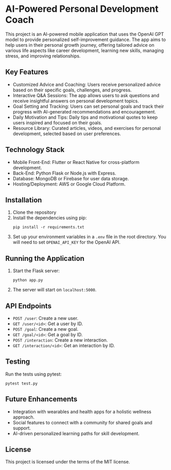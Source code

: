 # AI-Powered Personal Development Coach

This project is an AI-powered mobile application that uses the OpenAI GPT model to provide personalized self-improvement guidance. The app aims to help users in their personal growth journey, offering tailored advice on various life aspects like career development, learning new skills, managing stress, and improving relationships.

## Key Features

- Customized Advice and Coaching: Users receive personalized advice based on their specific goals, challenges, and progress.
- Interactive Q&A Sessions: The app allows users to ask questions and receive insightful answers on personal development topics.
- Goal Setting and Tracking: Users can set personal goals and track their progress with AI-generated recommendations and encouragement.
- Daily Motivation and Tips: Daily tips and motivational quotes to keep users inspired and focused on their goals.
- Resource Library: Curated articles, videos, and exercises for personal development, selected based on user preferences.

## Technology Stack

- Mobile Front-End: Flutter or React Native for cross-platform development.
- Back-End: Python Flask or Node.js with Express.
- Database: MongoDB or Firebase for user data storage.
- Hosting/Deployment: AWS or Google Cloud Platform.

## Installation

1. Clone the repository
2. Install the dependencies using pip:
   ```
   pip install -r requirements.txt
   ```
3. Set up your environment variables in a `.env` file in the root directory. You will need to set `OPENAI_API_KEY` for the OpenAI API.

## Running the Application

1. Start the Flask server:
   ```
   python app.py
   ```
2. The server will start on `localhost:5000`.

## API Endpoints

- `POST /user`: Create a new user.
- `GET /user/<id>`: Get a user by ID.
- `POST /goal`: Create a new goal.
- `GET /goal/<id>`: Get a goal by ID.
- `POST /interaction`: Create a new interaction.
- `GET /interaction/<id>`: Get an interaction by ID.

## Testing

Run the tests using pytest:
```
pytest test.py
```

## Future Enhancements

- Integration with wearables and health apps for a holistic wellness approach.
- Social features to connect with a community for shared goals and support.
- AI-driven personalized learning paths for skill development.

## License

This project is licensed under the terms of the MIT license.
